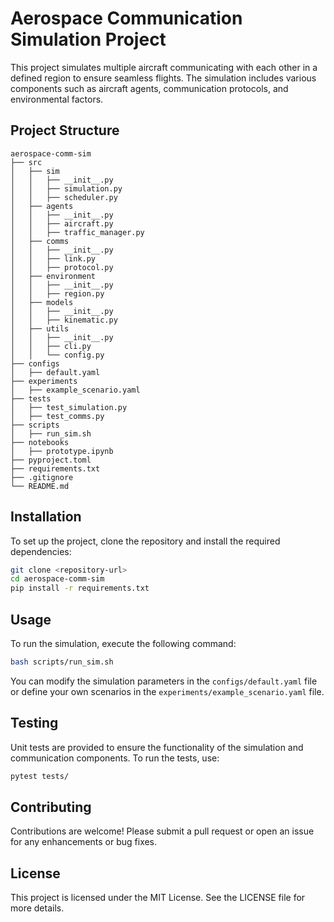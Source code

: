 # Aerospace Communication Simulation Project

This project simulates multiple aircraft communicating with each other in a defined region to ensure seamless flights. The simulation includes various components such as aircraft agents, communication protocols, and environmental factors.

## Project Structure

```
aerospace-comm-sim
├── src
│   ├── sim
│   │   ├── __init__.py
│   │   ├── simulation.py
│   │   ├── scheduler.py
│   ├── agents
│   │   ├── __init__.py
│   │   ├── aircraft.py
│   │   ├── traffic_manager.py
│   ├── comms
│   │   ├── __init__.py
│   │   ├── link.py
│   │   ├── protocol.py
│   ├── environment
│   │   ├── __init__.py
│   │   ├── region.py
│   ├── models
│   │   ├── __init__.py
│   │   ├── kinematic.py
│   ├── utils
│   │   ├── __init__.py
│   │   ├── cli.py
│   │   └── config.py
├── configs
│   ├── default.yaml
├── experiments
│   ├── example_scenario.yaml
├── tests
│   ├── test_simulation.py
│   ├── test_comms.py
├── scripts
│   ├── run_sim.sh
├── notebooks
│   ├── prototype.ipynb
├── pyproject.toml
├── requirements.txt
├── .gitignore
└── README.md
```

## Installation

To set up the project, clone the repository and install the required dependencies:

```bash
git clone <repository-url>
cd aerospace-comm-sim
pip install -r requirements.txt
```

## Usage

To run the simulation, execute the following command:

```bash
bash scripts/run_sim.sh
```

You can modify the simulation parameters in the `configs/default.yaml` file or define your own scenarios in the `experiments/example_scenario.yaml` file.

## Testing

Unit tests are provided to ensure the functionality of the simulation and communication components. To run the tests, use:

```bash
pytest tests/
```

## Contributing

Contributions are welcome! Please submit a pull request or open an issue for any enhancements or bug fixes.

## License

This project is licensed under the MIT License. See the LICENSE file for more details.